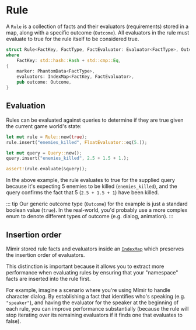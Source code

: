 # Rule

A `Rule` is a collection of facts and their evaluators (requirements) stored in a map, along with a specific outcome (`Outcome`). All evaluators in the rule must evaluate to true for the rule itself to be considered true.

```rs
struct Rule<FactKey, FactType, FactEvaluator: Evaluator<FactType>, Outcome>
where
    FactKey: std::hash::Hash + std::cmp::Eq,
{
    marker: PhantomData<FactType>,
    evaluators: IndexMap<FactKey, FactEvaluator>,
    pub outcome: Outcome,
}
```

## Evaluation

Rules can be evaluated against queries to determine if they are true given the current game world's state:

```rs
let mut rule = Rule::new(true);
rule.insert("enemies_killed", FloatEvaluator::eq(5.));

let mut query = Query::new();
query.insert("enemies_killed", 2.5 + 1.5 + 1.);

assert!(rule.evaluate(&query));
```

In the above example, the rule evaluates to true for the supplied query because it's expecting 5 enemies to be killed (`enemies_killed`), and the query confirms the fact that 5 (`2.5 + 1.5 + 1`) have been killed.

::: tip
Our generic outcome type (`Outcome`) for the example is just a standard boolean value (`true`). In the real-world, you'd probably use a more complex enum to denote different types of outcome (e.g. dialog, animation).
:::

## Insertion order

Mímir stored rule facts and evaluators inside an [`IndexMap`][indexmap] which preserves the insertion order of evaluators.

This distinction is important because it allows you to extract more performance when evaluating rules by ensuring that your "namespace" facts are inserted into the rule first.

For example, imagine a scenario where you're using Mímir to handle character dialog. By establishing a fact that identifies who's speaking (e.g. `"speaker"`), and having the evaluator for the speaker at the beginning of each rule, you can improve performance substantially (because the rule will stop iterating over its remaining evaluators if it finds one that evaluates to false).

[indexmap]: https://github.com/bluss/indexmap
